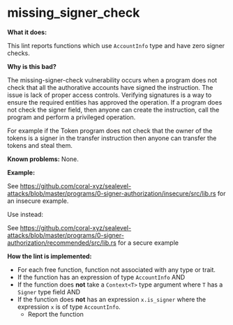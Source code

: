 # missing_signer_check

**What it does:**

This lint reports functions which use `AccountInfo` type and have zero signer checks.

**Why is this bad?**

The missing-signer-check vulnerability occurs when a program does not check that all the authorative
accounts have signed the instruction. The issue is lack of proper access controls. Verifying signatures is a way to
ensure the required entities has approved the operation. If a program does not check the signer field,
then anyone can create the instruction, call the program and perform a privileged operation.

For example if the Token program does not check that the owner of the tokens is a signer in the transfer instruction then anyone can
transfer the tokens and steal them.

**Known problems:**
None.

**Example:**

See https://github.com/coral-xyz/sealevel-attacks/blob/master/programs/0-signer-authorization/insecure/src/lib.rs
for an insecure example.

Use instead:

See https://github.com/coral-xyz/sealevel-attacks/blob/master/programs/0-signer-authorization/recommended/src/lib.rs for a secure example

**How the lint is implemented:**

- For each free function, function not associated with any type or trait.
- If the function has an expression of type `AccountInfo` AND
- If the function does **not** take a `Context<T>` type argument where `T` has a `Signer` type field AND
- If the function does **not** has an expression `x.is_signer` where the expression `x` is of type `AccountInfo`.
  - Report the function
